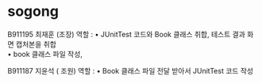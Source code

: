 # sogong


B911195 최재훈 (조장)
역할 : • JUnitTest 코드와 Book 클래스 취합, 테스트 결과 화면 캡처본을 취합  
      • book 클래스 파일 작성,

B911187 지윤석 ( 조원)
역할 : • Book 클래스 파일 전달 받아서 JUnitTest 코드 작성
